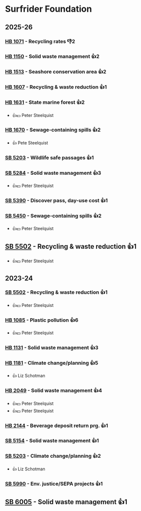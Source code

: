 # Surfrider Foundation
## 2025-26

### [HB 1071](/bill/2025-26/hb/1071/) - Recycling rates  👎2 

### [HB 1150](/bill/2025-26/hb/1150/) - Solid waste management 👍2  

### [HB 1513](/bill/2025-26/hb/1513/) - Seashore conservation area 👍2  

### [HB 1607](/bill/2025-26/hb/1607/) - Recycling & waste reduction 👍1  

### [HB 1631](/bill/2025-26/hb/1631/) - State marine forest 👍2  
* 👍💵 Peter Steelquist

### [HB 1670](/bill/2025-26/hb/1670/) - Sewage-containing spills 👍2  
* 👍 Pete Steelquist

### [SB 5203](/bill/2025-26/sb/5203/) - Wildlife safe passages 👍1  

### [SB 5284](/bill/2025-26/sb/5284/) - Solid waste management 👍3  
* 👍💵 Peter Steelquist

### [SB 5390](/bill/2025-26/sb/5390/) - Discover pass, day-use cost 👍1  

### [SB 5450](/bill/2025-26/sb/5450/) - Sewage-containing spills 👍2  
* 👍💵 Peter Steelquist

## [SB 5502](/bill/2025-26/sb/5502/) - Recycling & waste reduction 👍1  
* 👍💵 Peter Steelquist

## 2023-24

### [SB 5502](/bill/2023-24/sb/5502/) - Recycling & waste reduction 👍1  
* 👍💵 Peter Steelquist

### [HB 1085](/bill/2023-24/hb/1085/) - Plastic pollution 👍6  
* 👍💵 Peter Steelquist

### [HB 1131](/bill/2023-24/hb/1131/) - Solid waste management 👍3  

### [HB 1181](/bill/2023-24/hb/1181/) - Climate change/planning 👍5  
* 👍 Liz Schotman

### [HB 2049](/bill/2023-24/hb/2049/) - Solid waste management 👍4  
* 👍💵 Peter Steelquist
* 👍💵 Peter Steelquist

### [HB 2144](/bill/2023-24/hb/2144/) - Beverage deposit return prg. 👍1  

### [SB 5154](/bill/2023-24/sb/5154/) - Solid waste management 👍1  

### [SB 5203](/bill/2023-24/sb/5203/) - Climate change/planning 👍2  
* 👍 Liz Schotman

### [SB 5990](/bill/2023-24/sb/5990/) - Env. justice/SEPA projects 👍1  

## [SB 6005](/bill/2023-24/sb/6005/) - Solid waste management 👍1  
